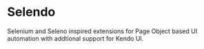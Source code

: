 Selendo
=======

Selenium and Seleno inspired extensions for Page Object based UI automation with addtional support for Kendo UI.
